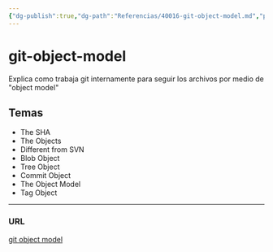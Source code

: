 ```yaml
---
{"dg-publish":true,"dg-path":"Referencias/40016-git-object-model.md","permalink":"/referencias/40016-git-object-model/","tags":["programacion"]}
---
```



# git-object-model
Explica como trabaja git internamente para seguir los archivos por medio de "object model"

## Temas
- The SHA
- The Objects
- Different from SVN
- Blob Object
- Tree Object
- Commit Object
- The Object Model
- Tag Object
---
### URL
[git object model](https://shafiul.github.io//gitbook/1_the_git_object_model.html)